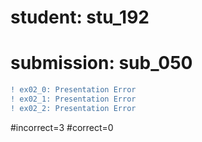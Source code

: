 # student: stu_192
# submission: sub_050

```diff
! ex02_0: Presentation Error
! ex02_1: Presentation Error
! ex02_2: Presentation Error
```
#incorrect=3
#correct=0
